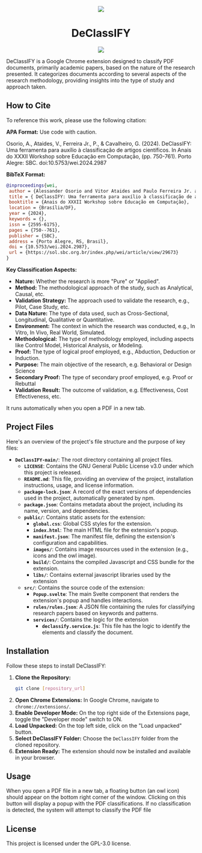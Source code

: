 <p align="center">
  <img src="images/icon-128.png" />
</p>

<h1 align="center">DeClassIFY</h1>

<p align="center">
  <img src="https://media.giphy.com/media/v1.Y2lkPTc5MGI3NjExamdyMDE4dTc4MW03NGhtNGdzbjlueWFoMzM0bmw0dWlwOG16anZxcCZlcD12MV9pbnRlcm5hbF9naWZfYnlfaWQmY3Q9Zw/H9OkS7wVxg5DpjLwWY/giphy.gif" />
</p>

DeClassIFY is a Google Chrome extension designed to classify PDF documents, primarily academic papers, based on the nature of the research presented. It categorizes documents according to several aspects of the research methodology, providing insights into the type of study and approach taken.

## How to Cite

To reference this work, please use the following citation:

**APA Format:**
Use code with caution.

Osorio, A., Ataides, V., Ferreira Jr., P., & Cavalheiro, G. (2024). DeClassIFY: Uma ferramenta para auxílio à classificação de artigos científicos. In Anais do XXXII Workshop sobre Educação em Computação, (pp. 750-761). Porto Alegre: SBC. doi:10.5753/wei.2024.2987

**BibTeX Format:**
```bibtex
@inproceedings{wei,
 author = {Alessander Osorio and Vitor Ataides and Paulo Ferreira Jr. and Gerson Cavalheiro},
 title = { DeClassIFY: Uma ferramenta para auxílio à classificação de artigos científicos},
 booktitle = {Anais do XXXII Workshop sobre Educação em Computação},
 location = {Brasília/DF},
 year = {2024},
 keywords = {},
 issn = {2595-6175},
 pages = {750--761},
 publisher = {SBC},
 address = {Porto Alegre, RS, Brasil},
 doi = {10.5753/wei.2024.2987},
 url = {https://sol.sbc.org.br/index.php/wei/article/view/29673}
}
```

**Key Classification Aspects:**

- **Nature:** Whether the research is more "Pure" or "Applied".
- **Method:** The methodological approach of the study, such as Analytical, Causal, etc.
- **Validation Strategy:** The approach used to validate the research, e.g., Pilot, Case Study, etc.
- **Data Nature:**  The type of data used, such as Cross-Sectional, Longitudinal, Qualitative or Quantitative.
- **Environment:** The context in which the research was conducted, e.g., In Vitro, In Vivo, Real World, Simulated.
- **Methodological:**  The type of methodology employed, including aspects like Control Model, Historical Analysis, or Modeling.
- **Proof:** The type of logical proof employed, e.g., Abduction, Deduction or Induction.
- **Purpose:** The main objective of the research, e.g. Behavioral or Design Science
- **Secondary Proof:** The type of secondary proof employed, e.g. Proof or Rebuttal
- **Validation Result:** The outcome of validation, e.g. Effectiveness, Cost Effectiveness, etc.

It runs automatically when you open a PDF in a new tab.

## Project Files

Here's an overview of the project's file structure and the purpose of key files:

-   **`DeClassIFY-main/`**: The root directory containing all project files.
    -   **`LICENSE`**: Contains the GNU General Public License v3.0 under which this project is released.
    -   **`README.md`**: This file, providing an overview of the project, installation instructions, usage, and license information.
    -   **`package-lock.json`**: A record of the exact versions of dependencies used in the project, automatically generated by npm.
    -   **`package.json`**: Contains metadata about the project, including its name, version, and dependencies.
    -   **`public/`**: Contains static assets for the extension:
        -   **`global.css`**: Global CSS styles for the extension.
        -   **`index.html`**: The main HTML file for the extension's popup.
        -   **`manifest.json`**: The manifest file, defining the extension's configuration and capabilities.
        -   **`images/`**: Contains image resources used in the extension (e.g., icons and the owl image).
        -   **`build/`**: Contains the compiled Javascript and CSS bundle for the extension.
        -   **`libs/`**:  Contains external javascript libraries used by the extension
    -   **`src/`**: Contains the source code of the extension:
        -   **`Popup.svelte`**: The main Svelte component that renders the extension's popup and handles interactions.
        -   **`rules/rules.json`**: A JSON file containing the rules for classifying research papers based on keywords and patterns.
        -   **`services/`**: Contains the logic for the extension
            -   **`declassify.service.js`**: This file has the logic to identify the elements and classify the document.

## Installation

Follow these steps to install DeClassIFY:

1.  **Clone the Repository:**
    ```bash
    git clone [repository_url]
    ```
2.  **Open Chrome Extensions:** In Google Chrome, navigate to `chrome://extensions/`.
3.  **Enable Developer Mode:** On the top right side of the Extensions page, toggle the "Developer mode" switch to ON.
4.  **Load Unpacked:** On the top left side, click on the "Load unpacked" button.
5.  **Select DeClassIFY Folder:** Choose the `DeClassIFY` folder from the cloned repository.
6.  **Extension Ready:** The extension should now be installed and available in your browser.

## Usage

When you open a PDF file in a new tab, a floating button (an owl icon) should appear on the bottom right corner of the window.
Clicking on this button will display a popup with the PDF classifications. If no classification is detected, the system will attempt to classify the PDF file

## License

This project is licensed under the GPL-3.0 license.

